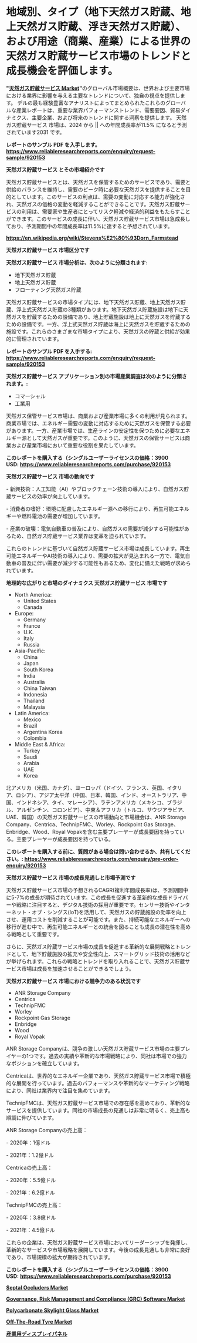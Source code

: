 <p><h1>地域別、タイプ（地下天然ガス貯蔵、地上天然ガス貯蔵、浮き天然ガス貯蔵）、および用途（商業、産業）による世界の天然ガス貯蔵サービス市場のトレンドと成長機会を評価します。</h1></p><p><strong>"<a href="https://www.reliableresearchreports.com/natural-gas-storage-service-r920153">天然ガス貯蔵サービス Market</a>"</strong>のグローバル市場概要は、世界および主要市場における業界に影響を与える主要なトレンドについて、独自の視点を提供します。 デルの最も経験豊富なアナリストによってまとめられたこれらのグローバルな産業レポートは、重要な業界パフォーマンストレンド、需要要因、貿易ダイナミクス、主要企業、および将来のトレンドに関する洞察を提供します。 天然ガス貯蔵サービス 市場は、2024 から || への年間成長率が11.5% になると予測されています2031 です。</p>
<p><strong>レポートのサンプル PDF を入手します。</strong><strong><a href="https://www.reliableresearchreports.com/enquiry/request-sample/920153">https://www.reliableresearchreports.com/enquiry/request-sample/920153</a></strong></p>
<p><strong>天然ガス貯蔵サービス とその市場紹介です</strong></p>
<p><p>天然ガス貯蔵サービスとは、天然ガスを保管するためのサービスであり、需要と供給のバランスを維持し、需要のピーク時に必要な天然ガスを提供することを目的としています。このサービスの利点は、需要の変動に対応する能力が強化され、天然ガスの価格の変動を軽減することができることです。天然ガス貯蔵サービスの利用は、需要家や生産者にとってリスク軽減や経済的利益をもたらすことができます。このサービスの成長に伴い、天然ガス貯蔵サービス市場は急成長しており、予測期間中の年間成長率は11.5%に達すると予想されています。</p><a href="https://en.wikipedia.org/wiki/Stevens%E2%80%93Dorn_Farmstead"></a></p>
<p><strong><a href="https://en.wikipedia.org/wiki/Stevens%E2%80%93Dorn_Farmstead">https://en.wikipedia.org/wiki/Stevens%E2%80%93Dorn_Farmstead</a></strong></p>
<p><strong>天然ガス貯蔵サービス&nbsp;市場区分です</strong><strong></strong></p>
<p><strong>天然ガス貯蔵サービス 市場分析は、次のように分類されます:</strong>&nbsp;</p>
<p><ul><li>地下天然ガス貯蔵</li><li>地上天然ガス貯蔵</li><li>フローティング天然ガス貯蔵</li></ul></p>
<p><p>天然ガス貯蔵サービスの市場タイプには、地下天然ガス貯蔵、地上天然ガス貯蔵、浮上式天然ガス貯蔵の3種類があります。地下天然ガス貯蔵施設は地下に天然ガスを貯蔵するための設備であり、地上貯蔵施設は地上に天然ガスを貯蔵するための設備です。一方、浮上式天然ガス貯蔵は海上に天然ガスを貯蔵するための施設です。これらのさまざまな市場タイプにより、天然ガスの貯蔵と供給が効果的に管理されています。</p></p>
<p><strong>レポートのサンプル PDF を入手する: <a href="https://www.reliableresearchreports.com/enquiry/request-sample/920153">https://www.reliableresearchreports.com/enquiry/request-sample/920153</a></strong></p>
<p><strong> 天然ガス貯蔵サービス アプリケーション別の市場産業調査は次のように分類されます。:</strong></p>
<p><ul><li>コマーシャル</li><li>工業用</li></ul></p>
<p><p>天然ガス保管サービス市場は、商業および産業市場に多くの利用が見られます。商業市場では、エネルギー需要の変動に対応するために天然ガスを保管する必要があります。一方、産業市場では、生産ラインの安定性を保つために必要なエネルギー源として天然ガスが重要です。このように、天然ガスの保管サービスは商業および産業市場において重要な役割を果たしています。</p></p>
<p><strong>このレポートを購入する（シングルユーザーライセンスの価格：3900 USD:</strong><strong>&nbsp;<a href="https://www.reliableresearchreports.com/purchase/920153">https://www.reliableresearchreports.com/purchase/920153</a></strong></p>
<p><strong>天然ガス貯蔵サービス 市場の動向です</strong></p>
<p><p>- 新興技術：人工知能（AI）やブロックチェーン技術の導入により、自然ガス貯蔵サービスの効率が向上しています。</p><p>- 消費者の嗜好：環境に配慮したエネルギー源への移行により、再生可能エネルギーや燃料電池の需要が増加しています。</p><p>- 産業の破壊：電気自動車の普及により、自然ガスの需要が減少する可能性があるため、自然ガス貯蔵サービス業界は変革を迫られています。</p><p>これらのトレンドに基づいて自然ガス貯蔵サービス市場は成長しています。再生可能エネルギーやAI技術の導入により、需要の拡大が見込まれる一方で、電気自動車の普及に伴い需要が減少する可能性もあるため、変化に備えた戦略が求められています。</p></p>
<p><strong>地理的な広がりと市場のダイナミクス 天然ガス貯蔵サービス 市場です</strong></p>
<p><ul>
    <li>
        North America:
        <ul>
            <li>United States</li>
            <li>Canada</li>
        </ul>
    </li>
    <li>
        Europe:
        <ul>
            <li>Germany</li>
            <li>France</li>
            <li>U.K.</li>
            <li>Italy</li>
            <li>Russia</li>
        </ul>
    </li>
    <li>
        Asia-Pacific:
        <ul>
            <li>China</li>
            <li>Japan</li>
            <li>South Korea</li>
            <li>India</li>
            <li>Australia</li>
            <li>China Taiwan</li>
            <li>Indonesia</li>
            <li>Thailand</li>
            <li>Malaysia</li>
        </ul>
    </li>
    <li>
        Latin America:
        <ul>
            <li>Mexico</li>
            <li>Brazil</li>
            <li>Argentina Korea</li>
            <li>Colombia</li>
        </ul>
    </li>
    <li>
        Middle East & Africa:
        <ul>
            <li>Turkey</li>
            <li>Saudi</li>
            <li>Arabia</li>
            <li>UAE</li>
            <li>Korea</li>
        </ul>
    </li>
    </ul></p>
<p><p>北アメリカ（米国、カナダ）、ヨーロッパ（ドイツ、フランス、英国、イタリア、ロシア）、アジア太平洋（中国、日本、韓国、インド、オーストラリア、中国、インドネシア、タイ、マレーシア）、ラテンアメリカ（メキシコ、ブラジル、アルゼンチン、コロンビア）、中東＆アフリカ（トルコ、サウジアラビア、UAE、韓国）の天然ガス貯蔵サービスの市場動向と市場機会は、ANR Storage Company、Centrica、TechnipFMC、Worley、Rockpoint Gas Storage、Enbridge、Wood、Royal Vopakを含む主要プレーヤーが成長要因を持っている。主要プレーヤーが成長要因を持っている。</p></p>
<p><strong>このレポートを購入する前に、質問がある場合は問い合わせるか、共有してください。:&nbsp;<a href="https://www.reliableresearchreports.com/enquiry/pre-order-enquiry/920153">https://www.reliableresearchreports.com/enquiry/pre-order-enquiry/920153</a></strong></p>
<p><strong>天然ガス貯蔵サービス 市場の成長見通しと市場予測です</strong></p>
<p><p>天然ガス貯蔵サービス市場の予想されるCAGR(複利年間成長率)は、予測期間中に5-7%の成長が期待されています。この成長を促進する革新的な成長ドライバーや戦略に注目すると、デジタル技術の採用が重要です。センサー技術やインターネット・オブ・シングス(IoT)を活用して、天然ガスの貯蔵施設の効率を向上させ、運用コストを削減することが可能です。また、持続可能なエネルギーへの移行が進む中で、再生可能エネルギーとの統合を図ることも成長の潜在性を高める戦略として重要です。</p><p>さらに、天然ガス貯蔵サービス市場の成長を促進する革新的な展開戦略とトレンドとして、地下貯蔵施設の拡充や安全性向上、スマートグリッド技術の活用などが挙げられます。これらの戦略とトレンドを取り入れることで、天然ガス貯蔵サービス市場は成長を加速させることができるでしょう。</p></p>
<p><strong>天然ガス貯蔵サービス 市場における競争力のある状況です</strong></p>
<p><ul><li>ANR Storage Company</li><li>Centrica</li><li>TechnipFMC</li><li>Worley</li><li>Rockpoint Gas Storage</li><li>Enbridge</li><li>Wood</li><li>Royal Vopak</li></ul></p>
<p><p>ANR Storage Companyは、競争の激しい天然ガス貯蔵サービス市場の主要プレイヤーの1つです。過去の実績や革新的な市場戦略により、同社は市場での強力なポジションを確立しています。</p><p>Centricaは、世界的なエネルギー企業であり、天然ガス貯蔵サービス市場で積極的な展開を行っています。過去のパフォーマンスや革新的なマーケティング戦略により、同社は業界内で注目を集めています。</p><p>TechnipFMCは、天然ガス貯蔵サービス市場での存在感を高めており、革新的なサービスを提供しています。同社の市場成長の見通しは非常に明るく、売上高も順調に伸びています。</p><p>ANR Storage Companyの売上高：</p><p>- 2020年：1億ドル</p><p>- 2021年：1.2億ドル</p><p>Centricaの売上高：</p><p>- 2020年：5.5億ドル</p><p>- 2021年：6.2億ドル</p><p>TechnipFMCの売上高：</p><p>- 2020年：3.8億ドル</p><p>- 2021年：4.5億ドル</p><p>これらの企業は、天然ガス貯蔵サービス市場においてリーダーシップを発揮し、革新的なサービスや市場戦略を展開しています。今後の成長見通しも非常に良好であり、市場規模の拡大が期待されています。</p></p>
<p><strong>このレポートを購入する（シングルユーザーライセンスの価格：3900 USD:</strong>&nbsp;<strong><a href="https://www.reliableresearchreports.com/purchase/920153">https://www.reliableresearchreports.com/purchase/920153</a></strong></p>
<p><strong><p><a href="https://medium.com/@dereodrews76856/septal-occluders-market-overview-global-market-trends-and-future-prospects-from-2024-to-2031-e5cba32e6a96">Septal Occluders Market</a></p><p><a href="https://issuu.com/reportprime-2/docs/governance-risk-management-and-comp_b6b6f66f374084">Governance, Risk Management and Compliance (GRC) Software Market</a></p><p><a href="https://www.linkedin.com/pulse/polycarbonate-skylight-glass-market-research-report-includes-wew1e?trackingId=eVYJVNBGTX29Zf74sI2bdA%3D%3D">Polycarbonate Skylight Glass Market</a></p><p><a href="https://github.com/prosalinda88/Market-Research-Report-List-6/blob/main/off-the-road-tyre-market.md">Off-The-Road Tyre Market</a></p><p><a href="https://medium.com/@dressleredward/%E7%94%A3%E6%A5%AD%E7%94%A8%E3%83%87%E3%82%A3%E3%82%B9%E3%83%97%E3%83%AC%E3%82%A4%E3%83%91%E3%83%8D%E3%83%AB%E5%B8%82%E5%A0%B4-%E3%82%B0%E3%83%AD%E3%83%BC%E3%83%90%E3%83%AB%E3%81%8A%E3%82%88%E3%81%B3%E5%9C%B0%E5%9F%9F%E5%88%86%E6%9E%90-%E5%9C%B0%E5%9F%9F-%E5%9B%BD%E3%83%AC%E3%83%99%E3%83%AB%E3%81%AE%E5%88%86%E6%9E%90-%E3%81%8A%E3%82%88%E3%81%B3%E7%AB%B6%E4%BA%89%E6%A7%8B%E5%9B%B3%E3%81%AB%E7%84%A6%E7%82%B9%E3%82%92%E5%BD%93%E3%81%A6%E3%82%8B-0f8eee05b3ea">産業用ディスプレイパネル</a></p></strong></p>